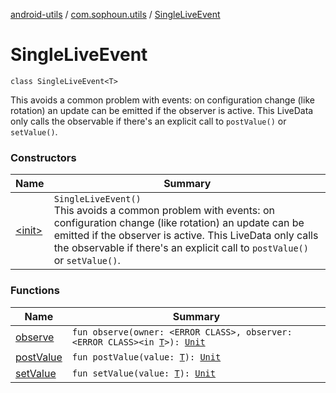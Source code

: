 [android-utils](../../index.md) / [com.sophoun.utils](../index.md) / [SingleLiveEvent](./index.md)

# SingleLiveEvent

`class SingleLiveEvent<T>`

This avoids a common problem with events: on configuration change (like rotation) an update
can be emitted if the observer is active. This LiveData only calls the observable if there's an
explicit call to `postValue()` or `setValue()`.

### Constructors

| Name | Summary |
|---|---|
| [&lt;init&gt;](-init-.md) | `SingleLiveEvent()`<br>This avoids a common problem with events: on configuration change (like rotation) an update can be emitted if the observer is active. This LiveData only calls the observable if there's an explicit call to `postValue()` or `setValue()`. |

### Functions

| Name | Summary |
|---|---|
| [observe](observe.md) | `fun observe(owner: <ERROR CLASS>, observer: <ERROR CLASS><in `[`T`](index.md#T)`>): `[`Unit`](https://kotlinlang.org/api/latest/jvm/stdlib/kotlin/-unit/index.html) |
| [postValue](post-value.md) | `fun postValue(value: `[`T`](index.md#T)`): `[`Unit`](https://kotlinlang.org/api/latest/jvm/stdlib/kotlin/-unit/index.html) |
| [setValue](set-value.md) | `fun setValue(value: `[`T`](index.md#T)`): `[`Unit`](https://kotlinlang.org/api/latest/jvm/stdlib/kotlin/-unit/index.html) |

